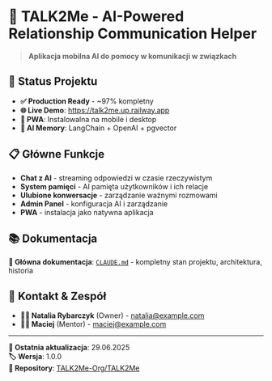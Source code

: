 # 💬 TALK2Me - AI-Powered Relationship Communication Helper

> **Aplikacja mobilna AI do pomocy w komunikacji w związkach**

## 🚀 Status Projektu
- **✅ Production Ready** - ~97% kompletny
- **🌐 Live Demo**: https://talk2me.up.railway.app
- **📱 PWA**: Instalowalna na mobile i desktop
- **🧠 AI Memory**: LangChain + OpenAI + pgvector

## 📋 Główne Funkcje
- **Chat z AI** - streaming odpowiedzi w czasie rzeczywistym
- **System pamięci** - AI pamięta użytkowników i ich relacje
- **Ulubione konwersacje** - zarządzanie ważnymi rozmowami
- **Admin Panel** - konfiguracja AI i zarządzanie
- **PWA** - instalacja jako natywna aplikacja

## 📚 Dokumentacja
**📄 Główna dokumentacja**: [`CLAUDE.md`](./CLAUDE.md) - kompletny stan projektu, architektura, historia

## 👥 Kontakt & Zespół
- **👩‍💼 Natalia Rybarczyk** (Owner) - natalia@example.com
- **👨‍🏫 Maciej** (Mentor) - maciej@example.com

---

**📅 Ostatnia aktualizacja**: 29.06.2025  
**🏷️ Wersja**: 1.0.0  
**🌟 Repository**: [TALK2Me-Org/TALK2Me](https://github.com/TALK2Me-Org/TALK2Me)